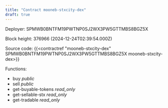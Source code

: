 ```yaml
---
title: "Contract mooneb-stxcity-dex"
draft: true
---
```

Deployer: SPMWB0BNTFM19PWTNP0SJ2WX3PW5GTTMBS8BGZ5X


 



Block height: 376966 (2024-12-24T02:39:54.000Z)

Source code: {{<contractref "mooneb-stxcity-dex" SPMWB0BNTFM19PWTNP0SJ2WX3PW5GTTMBS8BGZ5X mooneb-stxcity-dex>}}

Functions:

* buy _public_
* sell _public_
* get-buyable-tokens _read_only_
* get-sellable-stx _read_only_
* get-tradable _read_only_
